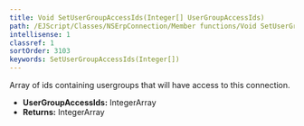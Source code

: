```yaml
---
title: Void SetUserGroupAccessIds(Integer[] UserGroupAccessIds)
path: /EJScript/Classes/NSErpConnection/Member functions/Void SetUserGroupAccessIds(Integer[] p_0)
intellisense: 1
classref: 1
sortOrder: 3103
keywords: SetUserGroupAccessIds(Integer[])
---
```



Array of ids containing usergroups that will have access to this connection.



* **UserGroupAccessIds:** IntegerArray
* **Returns:** IntegerArray



